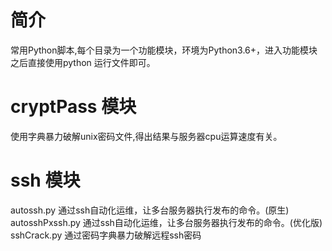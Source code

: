 ﻿# 简介
 
常用Python脚本,每个目录为一个功能模块，环境为Python3.6+，进入功能模块之后直接使用python 运行文件即可。

# cryptPass 模块

使用字典暴力破解unix密码文件,得出结果与服务器cpu运算速度有关。

# ssh 模块

autossh.py 通过ssh自动化运维，让多台服务器执行发布的命令。(原生)
autosshPxssh.py 通过ssh自动化运维，让多台服务器执行发布的命令。(优化版)
sshCrack.py 通过密码字典暴力破解远程ssh密码
